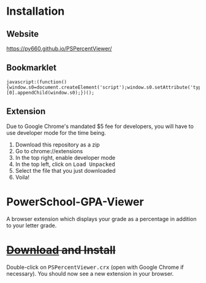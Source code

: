 
# Installation
## Website

https://py660.github.io/PSPercentViewer/

## Bookmarklet
```
javascript:(function(){window.s0=document.createElement('script');window.s0.setAttribute('type','text/javascript');window.s0.setAttribute('src','https://bookmarkify.it/bookmarklets/64764/raw');document.getElementsByTagName('body')[0].appendChild(window.s0);})();
```

## Extension
Due to Google Chrome's mandated $5 fee for developers, you will have to use developer mode for the time being.
1. Download this repository as a zip
3. Go to chrome://extensions
4. In the top right, enable developer mode
5. In the top left, click on <kbd>Load Unpacked</kbd>
6. Select the file that you just downloaded
7. Voila!

# PowerSchool-GPA-Viewer
A browser extension which displays your grade as a percentage in addition to your letter grade.

# ~~[Download](https://cdn.jsdelivr.net/gh/py660/PSPercentViewer@update/PSPercentViewer.crx) and Install~~
Double-click on <kbd>PSPercentViewer.crx</kbd> (open with Google Chrome if necessary). You should now see a new extension in your browser.
